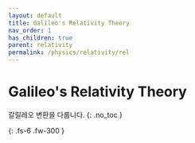 ```yaml
---
layout: default
title: Galileo's Relativity Theory
nav_order: 1
has_children: true
parent: relativity
permalink: /physics/relativity/rel
---
```


# Galileo's Relativity Theory
갈릴레오 변환을 다룹니다.
{: .no_toc }


{: .fs-6 .fw-300 }
